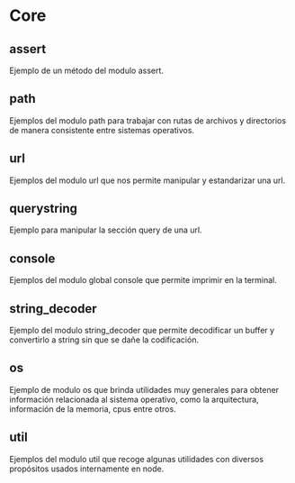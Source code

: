 # Core

## assert

Ejemplo de un método del modulo assert.

## path

Ejemplos del modulo path para trabajar con rutas de archivos y directorios de manera consistente entre sistemas operativos.

## url

Ejemplos del modulo url que nos permite manipular y estandarizar una url.

## querystring

Ejemplo para manipular la sección query de una url.

## console

Ejemplos del modulo global console que permite imprimir en la terminal.

## string_decoder

Ejemplo del modulo string_decoder que permite decodificar un buffer y convertirlo a string sin que se dañe la codificación.

## os

Ejemplo de modulo os que brinda utilidades muy generales para obtener información relacionada al sistema operativo, como la arquitectura, información de la memoria, cpus entre otros.

## util

Ejemplos del modulo util que recoge algunas utilidades con diversos propósitos usados internamente en node.